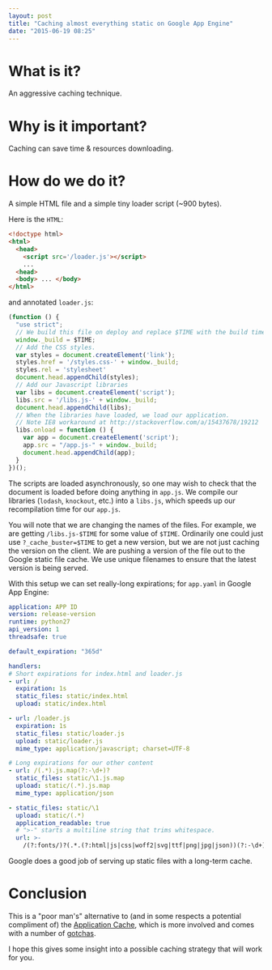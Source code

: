 ```yaml
---
layout: post
title: "Caching almost everything static on Google App Engine"
date: "2015-06-19 08:25"
---
```


# What is it?

An aggressive caching technique.

# Why is it important?

Caching can save time & resources downloading.

# How do we do it?

A simple HTML file and a simple tiny loader script (~900 bytes).

Here is the `HTML`:

```html
<!doctype html>
<html>
  <head>
    <script src='/loader.js'></script>
    ...
  <head>
  <body> ... </body>
</html>
```

and annotated `loader.js`:

```javascript
(function () {
  "use strict";
  // We build this file on deploy and replace $TIME with the build time.
  window._build = $TIME;
  // Add the CSS styles.
  var styles = document.createElement('link');
  styles.href = '/styles.css-' + window._build;
  styles.rel = 'stylesheet'
  document.head.appendChild(styles);
  // Add our Javascript libraries
  var libs = document.createElement('script');
  libs.src = '/libs.js-' + window._build;
  document.head.appendChild(libs);
  // When the libraries have loaded, we load our application.
  // Note IE8 workaround at http://stackoverflow.com/a/15437678/19212
  libs.onload = function () {
    var app = document.createElement('script');
    app.src = "/app.js-" + window._build;
    document.head.appendChild(app);
  }
})();
```

The scripts are loaded asynchronously, so one may wish to check that
the document is loaded before doing anything in `app.js`. We compile our
libraries (`lodash`, `knockout`, etc.) into a `libs.js`, which
speeds up our recompilation time for our `app.js`.

You will note that we are changing the names of the files. For example,
we are getting `/libs.js-$TIME` for some value of `$TIME`. Ordinarily
one could just use `?_cache_buster=$TIME` to get a new version, but we are
not just caching the version on the client. We are pushing a version of the
file out to the Google static file cache. We use unique filenames to ensure
that the latest version is being served.

With this setup we can set really-long expirations; for `app.yaml` in Google
App Engine:

```yaml
application: APP ID
version: release-version
runtime: python27
api_version: 1
threadsafe: true

default_expiration: "365d"

handlers:
# Short expirations for index.html and loader.js
- url: /
  expiration: 1s
  static_files: static/index.html
  upload: static/index.html

- url: /loader.js
  expiration: 1s
  static_files: static/loader.js
  upload: static/loader.js
  mime_type: application/javascript; charset=UTF-8

# Long expirations for our other content
- url: /(.*).js.map(?:-\d+)?
  static_files: static/\1.js.map
  upload: static/(.*).js.map
  mime_type: application/json

- static_files: static/\1
  upload: static/(.*)
  application_readable: true
  # ">-" starts a multiline string that trims whitespace.
  url: >-
    /(?:fonts/)?(.*.(?:html|js|css|woff2|svg|ttf|png|jpg|json))(?:-\d+)?$
```

Google does a good job of serving up static files with a long-term cache.

# Conclusion

This is a "poor man's" alternative to (and in some respects a potential
compliment of) the
[Application Cache](http://www.html5rocks.com/en/tutorials/appcache/beginner/),
which is more involved and comes with a number of
[gotchas](http://www.html5rocks.com/en/tutorials/appcache/beginner/).

I hope this gives some insight into a possible caching strategy
that will work for you.
